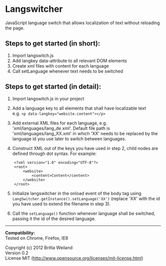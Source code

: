 Langswitcher
================

JavaScript language switch that allows localization of text without reloading the page.
   
   
    
Steps to get started (in short):
--------------------------------

1. Import langswitch.js
2. Add langkey data-attribute to all relevant DOM elements
3. Create xml files with content for each language
4. Call setLanguage whenever text needs to be switched 
  
   
  
Steps to get started (in detail):
---------------------------------

1. Import langswitch.js in your project

2. Add a language key to all elements that shall have localizable text  
e.g. `<p data-langkey="website.content"></p>` 

3. Add external XML files for each language, e.g. 'xml/languages/lang\_de.xml'. Default file path is 'xml/languages/lang\_XX.xml' in which 'XX' needs to be replaced by the language id you use later to switch between languages.

4. Construct XML out of the keys you have used in step 2, child nodes are defined through dot syntax. For example:
```
	<?xml version="1.0" encoding="UTF-8"?>
	<root>  
		<website>
			<content>Content</content>
		</website>
	</root>
```
5. Initialize langswitcher in the onload event of the body tag using
`LangSwitcher.getInstance().setLanguage('XX')`
(replace 'XX' with the id you have used to extend the filename in step 3).

6. Call the `setLanguage()` function whenever language shall be switched, passing it the id of the desired language. 
  
  
* * *  
  
  
**Compatibility:**  
Tested on Chrome, Firefox, IE8  

    
Copyright (c) 2012 Britta Weiland  
Version 0.2  
License MIT (http://www.opensource.org/licenses/mit-license.html)